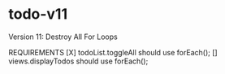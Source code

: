 # todo-v11
Version 11:  Destroy All For Loops


REQUIREMENTS
[X] todoList.toggleAll should use forEach();
[] views.displayTodos should use forEach();



